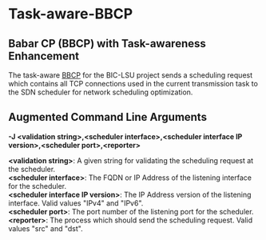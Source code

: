 # Task-aware-BBCP
## Babar CP (BBCP) with Task-awareness Enhancement

The task-aware [BBCP](https://www.slac.stanford.edu/~abh/bbcp/) for the BIC-LSU project sends a scheduling request which contains all TCP connections used in the current transmission task to the SDN scheduler for network scheduling optimization.

## Augmented Command Line Arguments

**-J \<validation string>,\<scheduler interface>,\<scheduler interface IP version>,\<scheduler port>,\<reporter>**

**\<validation string>**: A given string for validating the scheduling request at the scheduler.<br />
**\<scheduler interface>**: The FQDN or IP Address of the listening interface for the scheduler.<br />
**\<scheduler interface IP version>**: The IP Address version of the listening interface. Valid values "IPv4" and "IPv6".<br />
**\<scheduler port>**: The port number of the listening port for the scheduler.<br />
**\<reporter>**: The process which should send the scheduling request. Valid values "src" and "dst".<br />
